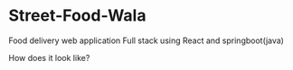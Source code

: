 # Street-Food-Wala
Food delivery web application Full stack using React and springboot(java)

How does it look like?







